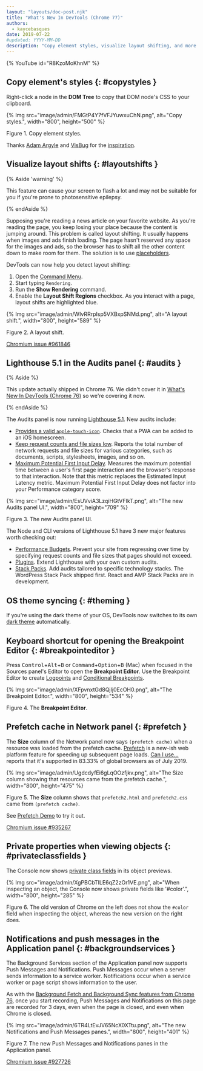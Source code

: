 ```yaml
---
layout: "layouts/doc-post.njk"
title: "What's New In DevTools (Chrome 77)"
authors:
  - kaycebasques
date: 2019-07-22
#updated: YYYY-MM-DD
description: "Copy element styles, visualize layout shifting, and more."
---
```


{% YouTube id="R8KzoMoKhnM" %}

## Copy element's styles {: #copystyles }

Right-click a node in the **DOM Tree** to copy that DOM node's CSS to your clipboard.

{% Img src="image/admin/FMGtP4Y7fVFJYuwxuChN.png", alt="Copy styles.", width="800", height="500" %}

Figure 1. Copy element styles.

Thanks [Adam Argyle][1] and [VisBug][2] for the [inspiration][3].

## Visualize layout shifts {: #layoutshifts }

{% Aside 'warning' %}

This feature can cause your screen to flash a lot and may not be suitable for you if you're prone to
photosensitive epilepsy.

{% endAside %}

Supposing you're reading a news article on your favorite website. As you're reading the page, you
keep losing your place because the content is jumping around. This problem is called layout
shifting. It usually happens when images and ads finish loading. The page hasn't reserved any space
for the images and ads, so the browser has to shift all the other content down to make room for
them. The solution is to use [placeholders][4].

DevTools can now help you detect layout shifting:

1.  Open the [Command Menu][5].
2.  Start typing `Rendering`.
3.  Run the **Show Rendering** command.
4.  Enable the **Layout Shift Regions** checkbox. As you interact with a page, layout shifts are
    highlighted blue.

{% Img src="image/admin/WIvRRrpIsp5VXBxpSNMd.png", alt="A layout shift.", width="800", height="589" %}

Figure 2. A layout shift.

[Chromium issue #961846][6]

## Lighthouse 5.1 in the Audits panel {: #audits }

{% Aside %}

This update actually shipped in Chrome 76. We didn't cover it in [What's New In DevTools
(Chrome 76)][7] so we're covering it now.

{% endAside %}

The Audits panel is now running [Lighthouse 5.1][8]. New audits include:

- [Provides a valid `apple-touch-icon`][9]. Checks that a PWA can be added to an iOS homescreen.
- [Keep request counts and file sizes low][10]. Reports the total number of network requests and
  file sizes for various categories, such as documents, scripts, stylesheets, images, and so on.
- [Maximum Potential First Input Delay][11]. Measures the maximum potential time between a user's
  first page interaction and the browser's response to that interaction. Note that this metric
  replaces the Estimated Input Latency metric. Maximum Potential First Input Delay does not factor
  into your Performance category score.

{% Img src="image/admin/EsUVviA3LzqiHGtVFIkT.png", alt="The new Audits panel UI.", width="800", height="709" %}

Figure 3. The new Audits panel UI.

The Node and CLI versions of Lighthouse 5.1 have 3 new major features worth checking out:

- [Performance Budgets][12]. Prevent your site from regressing over time by specifying request
  counts and file sizes that pages should not exceed.
- [Plugins][13]. Extend Lighthouse with your own custom audits.
- [Stack Packs][14]. Add audits tailored to specific technology stacks. The WordPress Stack Pack
  shipped first. React and AMP Stack Packs are in development.

## OS theme syncing {: #theming }

If you're using the dark theme of your OS, DevTools now switches to its own [dark theme][15]
automatically.

## Keyboard shortcut for opening the Breakpoint Editor {: #breakpointeditor }

Press <kbd>Control</kbd>+<kbd>Alt</kbd>+<kbd>B</kbd> or
<kbd>Command</kbd>+<kbd>Option</kbd>+<kbd>B</kbd> (Mac) when focused in the Sources panel's Editor
to open the **Breakpoint Editor**. Use the Breakpoint Editor to create [Logpoints][16] and
[Conditional Breakpoints][17].

{% Img src="image/admin/XFpvnxtGd8QjIj0EcOH0.png", alt="The Breakpoint Editor.", width="800", height="534" %}

Figure 4. The **Breakpoint Editor**.

## Prefetch cache in Network panel {: #prefetch }

The **Size** column of the Network panel now says `(prefetch cache)` when a resource was loaded from
the prefetch cache. [Prefetch][18] is a new-ish web platform feature for speeding up subsequent page
loads. [Can I use...][19] reports that it's supported in 83.33% of global browsers as of July 2019.

{% Img src="image/admin/UgdcdyfEi6gLqOOzfjkv.png", alt="The Size column showing that resources came from the prefetch cache.", width="800", height="475" %}

Figure 5. The **Size** column shows that `prefetch2.html` and `prefetch2.css` came from
`(prefetch cache)`.

See [Prefetch Demo][20] to try it out.

[Chromium issue #935267][21]

## Private properties when viewing objects {: #privateclassfields }

The Console now shows [private class fields][22] in its object previews.

{% Img src="image/admin/XgPBCbTILE6qZ2zOr1VE.png", alt="When inspecting an object, the Console now shows private fields like '#color'.", width="800", height="285" %}

Figure 6. The old version of Chrome on the left does not show the `#color` field when inspecting the
object, whereas the new version on the right does.

## Notifications and push messages in the Application panel {: #backgroundservices }

The Background Services section of the Application panel now supports Push Messages and
Notifications. Push Messages occur when a server sends information to a service worker.
Notifications occur when a service worker or page script shows information to the user.

As with the [Background Fetch and Background Sync features from Chrome 76][23], once you start
recording, Push Messages and Notifications on this page are recorded for 3 days, even when the page
is closed, and even when Chrome is closed.

{% Img src="image/admin/6TR4LtEvJV65NcX0XTtu.png", alt="The new Notifications and Push Messages panes.", width="800", height="401" %}

Figure 7. The new Push Messages and Notifications panes in the Application panel.

[Chromium issue #927726][24]

[1]: https://twitter.com/argyleink
[2]: https://chrome.google.com/webstore/detail/visbug/cdockenadnadldjbbgcallicgledbeoc
[3]: https://twitter.com/argyleink/status/1142216452184821760
[4]:
  https://developers.google.com/web/fundamentals/performance/lazy-loading-guidance/images-and-video#layout_shifting_and_placeholders
[5]: /docs/devtools/command-menu
[6]: https://crbug.com/961846
[7]: /web/updates/2019/05/devtools
[8]: https://github.com/GoogleChrome/lighthouse/releases/tag/v5.1.0
[9]: https://developers.google.com/web/fundamentals/design-and-ux/browser-customization#safari
[10]: /web/tools/lighthouse/audits/budgets
[11]: /web/updates/2018/05/first-input-delay
[12]: /web/tools/lighthouse/audits/budgets
[13]: https://github.com/GoogleChrome/lighthouse/blob/master/docs/plugins.md
[14]: https://github.com/GoogleChrome/lighthouse-stack-packs
[15]: /docs/devtools/customize/dark-theme
[16]: /web/updates/2019/01/devtools#logpoints
[17]: /docs/devtools/javascript/breakpoints#conditional-loc
[18]: https://developers.google.com/web/fundamentals/performance/resource-prioritization#prefetch
[19]: https://caniuse.com/#feat=link-rel-prefetch
[20]: https://devtools.glitch.me/wndt77/prefetch1.html
[21]: https://crbug.com/935267
[22]: https://v8.dev/features/class-fields#private-class-fields
[23]: /web/updates/2019/05/devtools#background
[24]: https://crbug.com/927726
